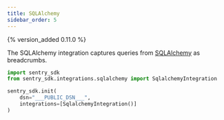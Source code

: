 ```yaml
---
title: SQLAlchemy
sidebar_order: 5
---
```


{% version_added 0.11.0 %}


<!-- WIZARD -->

The SQLAlchemy integration captures queries from [SQLAlchemy](https://www.sqlalchemy.org/) as breadcrumbs.

```python
import sentry_sdk
from sentry_sdk.integrations.sqlalchemy import SqlalchemyIntegration

sentry_sdk.init(
    dsn="___PUBLIC_DSN___", 
    integrations=[SqlalchemyIntegration()]
)
```

<!-- TODO-ADD-VERIFICATION-EXAMPLE -->
<!-- ENDWIZARD -->
